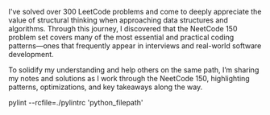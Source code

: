 I've solved over 300 LeetCode problems and come to deeply appreciate the value of structural thinking when approaching data structures and algorithms. Through this journey, I discovered that the NeetCode 150 problem set covers many of the most essential and practical coding patterns—ones that frequently appear in interviews and real-world software development.

To solidify my understanding and help others on the same path, I’m sharing my notes and solutions as I work through the NeetCode 150, highlighting patterns, optimizations, and key takeaways along the way.



pylint --rcfile=./pylintrc 'python_filepath'